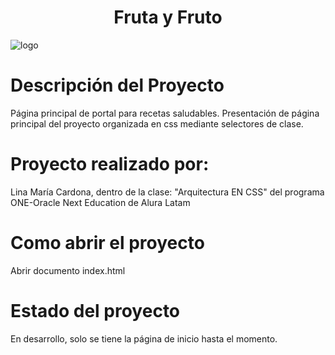 <h1 align="center">  Fruta y Fruto </h1>

![logo](https://user-images.githubusercontent.com/66230572/220735421-555df488-49f7-4abe-93df-73fd3ffa76b4.jpg)

# Descripción del Proyecto
Página principal de portal para recetas saludables. Presentación de página principal del proyecto organizada en css mediante selectores de clase.

# Proyecto realizado por:
Lina María Cardona, dentro de la clase: "Arquitectura EN CSS" del programa ONE-Oracle Next Education de Alura Latam

# Como abrir el proyecto
Abrir documento index.html

# Estado del proyecto
En desarrollo, solo se tiene la página de inicio hasta el momento.
